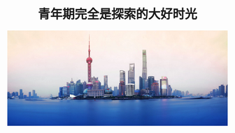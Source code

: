 <h1 align = "center">青年期完全是探索的大好时光</h1>



![image](https://github.com/brucejunlee/brucejunlee.github.io/blob/master/assets/img/lujiazui.jpg)





